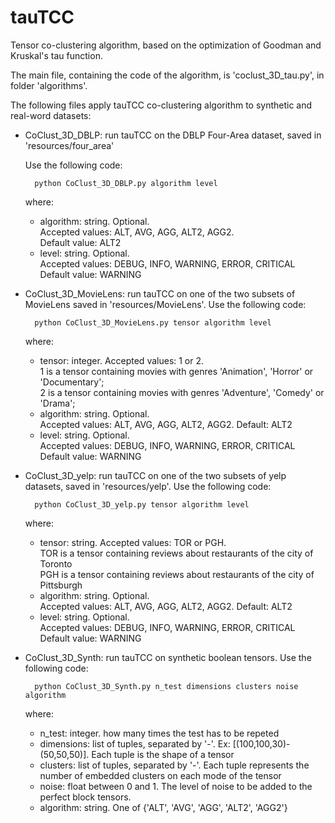 # tauTCC
Tensor co-clustering algorithm, based on the optimization of Goodman and Kruskal's tau function.

The main file, containing the code of the algorithm, is 'coclust_3D_tau.py', in folder 'algorithms'. 

The following files apply tauTCC co-clustering algorithm to synthetic and real-word datasets:

- CoClust_3D_DBLP: run tauTCC on the DBLP Four-Area dataset, saved in 'resources/four_area'
	
	Use the following code:

		python CoClust_3D_DBLP.py algorithm level
	where:
	* algorithm: string. Optional.\
            Accepted values: ALT, AVG, AGG, ALT2, AGG2.\
            Default value: ALT2
	* level: string. Optional.\
            Accepted values: DEBUG, INFO, WARNING, ERROR, CRITICAL\
            Default value: WARNING
- CoClust_3D_MovieLens: run tauTCC on one of the two subsets of MovieLens saved in 'resources/MovieLens'.
	Use the following code:
	
		python CoClust_3D_MovieLens.py tensor algorithm level
	where:
	* tensor: integer.
            Accepted values: 1 or 2.\
			1 is a tensor containing movies with genres 'Animation', 'Horror' or 'Documentary';\
			2 is a tensor containing movies with genres 'Adventure', 'Comedy' or 'Drama';
	* algorithm: string. Optional.\
            Accepted values: ALT, AVG, AGG, ALT2, AGG2. Default: ALT2
	* level: string. Optional.\
            Accepted values: DEBUG, INFO, WARNING, ERROR, CRITICAL\
            Default value: WARNING
- CoClust_3D_yelp: run tauTCC on one of the two subsets of yelp datasets, saved in 'resources/yelp'.
	Use the following code:
	
		python CoClust_3D_yelp.py tensor algorithm level
	where:
	* tensor: string.
            Accepted values: TOR or PGH.\
			TOR is a tensor containing reviews about restaurants of the city of Toronto\
			PGH is a tensor containing reviews about restaurants of the city of Pittsburgh
	* algorithm: string. Optional.\
            Accepted values: ALT, AVG, AGG, ALT2, AGG2. Default: ALT2
	* level: string. Optional.\
            Accepted values: DEBUG, INFO, WARNING, ERROR, CRITICAL\
            Default value: WARNING
- CoClust_3D_Synth: run tauTCC on synthetic boolean tensors. 
	Use the following code:
	
		python CoClust_3D_Synth.py n_test dimensions clusters noise algorithm
	where:
	* n_test: integer. how many times the test has to be repeted
	* dimensions: list of tuples, separated by '-'. Ex: [(100,100,30)-(50,50,50)].
			Each tuple is the shape of a tensor
	* clusters: list of tuples, separated by '-'.
			Each tuple represents the number of embedded clusters on each mode of the tensor
	* noise: float between 0 and 1. 
			The level of noise to be added to the perfect block tensors.
	* algorithm: string. One of {'ALT', 'AVG', 'AGG', 'ALT2', 'AGG2'}
